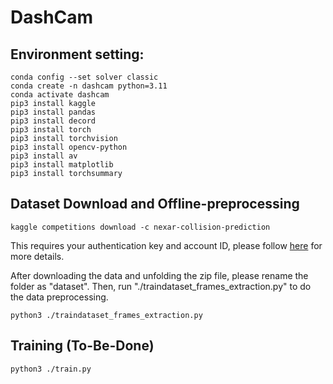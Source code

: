 # DashCam
## Environment setting:

```
conda config --set solver classic
conda create -n dashcam python=3.11
conda activate dashcam
pip3 install kaggle
pip3 install pandas
pip3 install decord 
pip3 install torch 
pip3 install torchvision
pip3 install opencv-python
pip3 install av  
pip3 install matplotlib 
pip3 install torchsummary 
```

## Dataset Download and Offline-preprocessing
```
kaggle competitions download -c nexar-collision-prediction
```
This requires your authentication key and account ID, please follow [here](https://github.com/Kaggle/kaggle-api#download-dataset-files) for more details.

After downloading the data and unfolding the zip file, please rename the folder as "dataset". Then, run "./traindataset_frames_extraction.py" to do the data preprocessing.
```
python3 ./traindataset_frames_extraction.py
```

## Training (To-Be-Done)
```
python3 ./train.py
```
